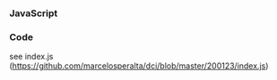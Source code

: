 ### JavaScript

### Code

see index.js (https://github.com/marcelosperalta/dci/blob/master/200123/index.js)
